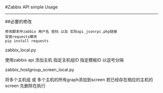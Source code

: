 #Zabbix API simple Usage 

******

##必要的修改

    修改脚本中zabbix 用户名 密码 以及 实际api_jsonrpc.php链接 
    安装requests模块
    pip install requests

zabbix_local.py

使用zabbix api 添加主机 指定主机组ID 指定模板ID 以逗号分隔

zabbix_hostgroup_screen_local.py

将多个主机组 或 多个主机的所有graph添加到screen 若已经存在相应的主机的screen 先删除在执行 



